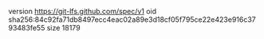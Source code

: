 version https://git-lfs.github.com/spec/v1
oid sha256:84c92fa71db8497ecc4eac02a89e3d18cf05f795ce22e423e916c3793483fe55
size 18179

